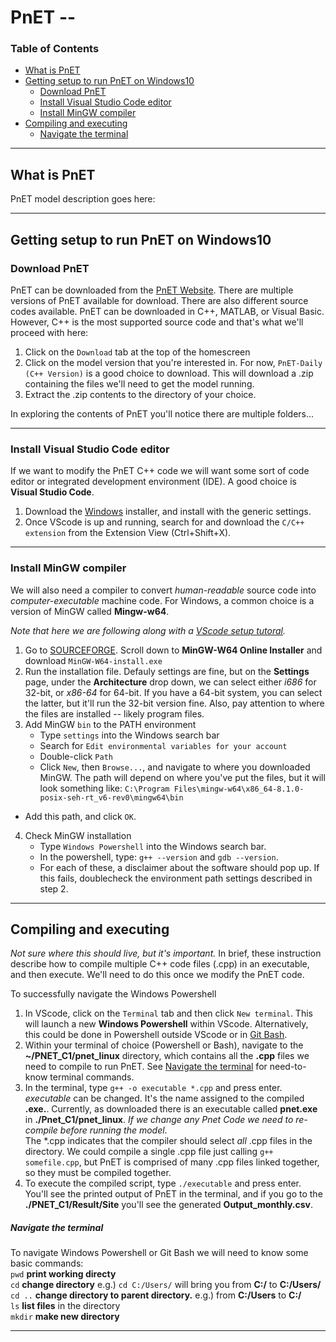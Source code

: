 # PnET --
### Table of Contents
* [What is PnET](#what-is-pnet)
* [Getting setup to run PnET on Windows10](#getting-setup-to-run-pnet-on-windows10)
  + [Download PnET](#download-pnet)
  + [Install Visual Studio Code editor](#install-visual-studio-code-editor)
  + [Install MinGW compiler](#install-mingw-compiler)
* [Compiling and executing](#compiling-and-executing) 
  + [Navigate the terminal](#navigate-the-terminal)
***
## What is PnET

PnET model description goes here:

***
## Getting setup to run PnET on Windows10
### Download PnET 
PnET can be downloaded from the [PnET Website](http://www.pnet.sr.unh.edu/). There are multiple versions of PnET available for download. There are also different source codes available. PnET can be downloaded in C++, MATLAB, or Visual Basic. However, C++ is the most supported source code and that's what we'll proceed with here:
1. Click on the `Download` tab at the top of the homescreen
2. Click on the model version that you're interested in. For now, `PnET-Daily (C++ Version)` is a good choice to download. This will download a .zip containing the files we'll need to get the model running. 
3. Extract the .zip contents to the directory of your choice. 

In exploring the contents of PnET you'll notice there are multiple folders...
***
### Install Visual Studio Code editor
If we want to modify the PnET C++ code we will want some sort of code editor or integrated development environment (IDE). A good choice is **Visual Studio Code**.
1. Download the [Windows](https://code.visualstudio.com/download) installer, and install with the generic settings.
2. Once VScode is up and running, search for and download the `C/C++ extension` from the Extension View (Ctrl+Shift+X). 
***
### Install MinGW compiler
We will also need a compiler to convert *human-readable* source code into *computer-executable* machine code. For Windows, a common choice is a version of MinGW called **Mingw-w64**. 

*Note that here we are following along with a [VScode setup tutoral](https://code.visualstudio.com/docs/cpp/config-mingw).*
1. Go to [SOURCEFORGE](https://sourceforge.net/projects/mingw-w64/files/). Scroll down to **MinGW-W64 Online Installer** and download `MinGW-W64-install.exe`
2. Run the installation file. Defauly settings are fine, but on the **Settings** page, under the **Architecture** drop down, we can select either *i686* for 32-bit, or *x86-64* for 64-bit. If you have a 64-bit system, you can select the latter, but it'll run the 32-bit version fine. Also, pay attention to where the files are installed -- likely program files.
3. Add MinGW `bin` to the PATH environment
   + Type `settings` into the Windows search bar
   + Search for `Edit environmental variables for your account`
   + Double-click `Path`
   + Click `New`, then `Browse...`, and navigate to where you downloaded MinGW. The path will depend on where you've put the files, but it will look something like: `C:\Program Files\mingw-w64\x86_64-8.1.0-posix-seh-rt_v6-rev0\mingw64\bin`
+ Add this path, and click `OK`. 
4. Check MinGW installation
   + Type `Windows Powershell` into the Windows search bar. 
   + In the powershell, type:
    `g++ --version`
     and
    `gdb --version`.
    + For each of these, a disclaimer about the software should pop up. If this fails, doublecheck the environment path settings described in step 2. 
***
## Compiling and executing
*Not sure where this should live, but it's important.* In brief, these instruction describe how to compile multiple C++ code files (.cpp) in an executable, and then execute. We'll need to do this once we modify the PnET code.  

To successfully navigate the Windows Powershell
1. In VScode, click on the `Terminal` tab and then click `New terminal`. This will launch a new **Windows Powershell** within VScode. Alternatively, this could be done in Powershell outside VScode or in [Git Bash](https://git-scm.com/downloads). 
2. Within your terminal of choice (Powershell or Bash), navigate to the **~/PNET_C1/pnet_linux** directory, which contains all the **.cpp** files we need to compile to run PnET. See [Navigate the terminal](#navigate-the-terminal) for need-to-know terminal commands.
3. In the terminal, type `g++ -o executable *.cpp` and press enter. <br/>
*executable* can be changed. It's the name assigned to the compiled **.exe.**. Currently, as downloaded there is an executable called **pnet.exe** in **./Pnet_C1/pnet_linux**. *If we change any Pnet Code we need to re-compile before running the model*. <br/>
The \*.cpp indicates that the compiler should select *all* .cpp files in the directory. We could compile a single .cpp file just calling `g++ somefile.cpp`, but PnET is comprised of many .cpp files linked together, so they must be compiled together. 
4. To execute the compiled script, type `./executable` and press enter. You'll see the printed output of PnET in the terminal, and if you go to the **./PNET_C1/Result/Site** you'll see the generated **Output_monthly.csv**.
##### Navigate the terminal
To navigate Windows Powershell or Git Bash we will need to know some basic commands:<br/>
`pwd` **print working directy** <br/>
`cd` **change directory** e.g.) `cd C:/Users/` will bring you from **C:/** to **C:/Users/** <br/>
`cd ..` **change directory to parent directory.** e.g.) from **C:/Users** to **C:/** <br/>
`ls` **list files** in the directory <br/>
`mkdir` **make new directory**
***
